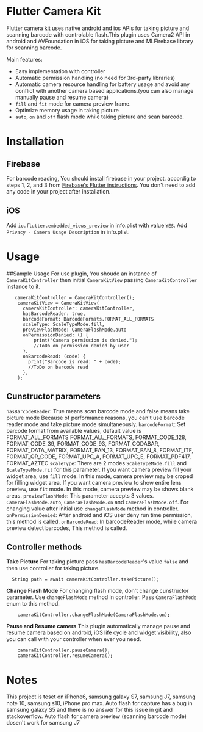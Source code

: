 # Flutter Camera Kit



Flutter camera kit uses native android and ios APIs for taking picture and scanning barcode with controlable flash.This plugin uses Camera2 API in android and AVFoundation in iOS for taking picture and  MLFirebase library for scanning barcode.

Main features:
  - Easy implementation with controller
  - Automatic permission handling (no need for 3rd-party libraries)
  - Automatic camera resource handling for battery usage and avoid any conflict with another camera based applications.(you can also manage manually pause and resume camera)
  - `fill` and `fit` mode for camera preview frame.
  - Optimize memory usage in taking picture
  - `auto`, `on` and `off` flash mode while taking picture and scan barcode.


# Installation

## Firebase
For barcode reading, You should install firebase in your project. accordig to steps 1, 2, and 3 from [Firebase's Flutter instructions](https://firebase.google.com/docs/flutter/setup).
You don't need to add any code in your project after installation.

## iOS
Add `io.flutter.embedded_views_preview` in info.plist with value `YES`.
Add `Privacy - Camera Usage Description` in info.plist.

# Usage
##Sample Usage
For use plugin, You shoude an instance of `CameraKitController` then initial `CameraKitView` passing `CameraKitController` instance to it.
```
   cameraKitController = CameraKitController();
    cameraKitView = CameraKitView(
      cameraKitController: cameraKitController,
      hasBarcodeReader: true,
      barcodeFormat: BarcodeFormats.FORMAT_ALL_FORMATS
      scaleType: ScaleTypeMode.fill,
      previewFlashMode: CameraFlashMode.auto
      onPermissionDenied: () {
          print("Camera permission is denied.");
          //ToDo on permission denied by user
      },
      onBarcodeRead: (code) {
        print("Barcode is read: " + code);
        //ToDo on barcode read
      },
    );
```
## Cunstructor parameters
`hasBarcodeReader`:
True means scan barcode mode and false means take picture mode
Because of performance reasons, you can't use barcode reader mode and take picture mode simultaneously.
`barcodeFormat`:
Set barcode format from available values, default value is FORMAT_ALL_FORMATS
  FORMAT_ALL_FORMATS,
  FORMAT_CODE_128,
  FORMAT_CODE_39,
  FORMAT_CODE_93,
  FORMAT_CODABAR,
  FORMAT_DATA_MATRIX,
  FORMAT_EAN_13,
  FORMAT_EAN_8,
  FORMAT_ITF,
  FORMAT_QR_CODE,
  FORMAT_UPC_A,
  FORMAT_UPC_E,
  FORMAT_PDF417,
  FORMAT_AZTEC
`scaleType`:
There are 2 modes `ScaleTypeMode.fill` and `ScaleTypeMode.fit` for this parameter.
If you want camera preview fill your widget area, use `fill` mode. In this mode, camera preview may be croped for filling widget area.
If you want camera preview to show entire lens preview, use `fit` mode. In this mode, camera preview may be shows blank areas.
`previewFlashMode`:
This parameter accepts 3 values. `CameraFlashMode.auto`, `CameraFlashMode.on` and `CameraFlashMode.off`. For changing value after initial use `changeFlashMode` method in controller.
`onPermissionDenied`:
After android and iOS user deny run time permission, this method is called.
`onBarcodeRead`:
In barcodeReader mode, while camera preview detect barcodes, This method is called.

## Controller methods
**Take Picture**
For taking picture pass `hasBarcodeReader`'s value `false` and then use controller for taking picture.
```
  String path = await cameraKitController.takePicture();
```
**Change Flash Mode**
For changing flash mode, don't change cunstructor parameter. Use `changeFlashMode` method in controller. Pass `CameraFlashMode` enum to this method.
```
    cameraKitController.changeFlashMode(CameraFlashMode.on);
```
**Pause and Resume camera**
This plugin automatically manage pause and resume camera based on android, iOS life cycle and widget visibility, also you can call with your controller when ever you need.
```
    cameraKitController.pauseCamera();
    cameraKitController.resumeCamera();
```
 # Notes
 This project is teset on iPhone6, samsung galaxy S7, samsung J7, samsung note 10, samsung s10, iPhone pro max.
 Auto flash for capture has a bug in samsung galaxy S5 and there is no answer for this issue in git and stackoverflow.
 Auto flash for camera preview (scanning barcode mode) dosen't work for samsung J7
